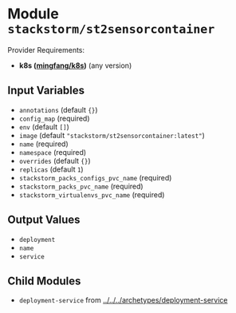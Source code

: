 
# Module `stackstorm/st2sensorcontainer`

Provider Requirements:
* **k8s ([mingfang/k8s](https://registry.terraform.io/providers/mingfang/k8s/latest))** (any version)

## Input Variables
* `annotations` (default `{}`)
* `config_map` (required)
* `env` (default `[]`)
* `image` (default `"stackstorm/st2sensorcontainer:latest"`)
* `name` (required)
* `namespace` (required)
* `overrides` (default `{}`)
* `replicas` (default `1`)
* `stackstorm_packs_configs_pvc_name` (required)
* `stackstorm_packs_pvc_name` (required)
* `stackstorm_virtualenvs_pvc_name` (required)

## Output Values
* `deployment`
* `name`
* `service`

## Child Modules
* `deployment-service` from [../../../archetypes/deployment-service](../../../archetypes/deployment-service)

